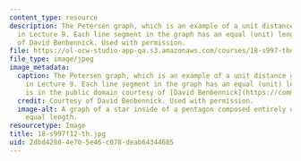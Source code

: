 ```yaml
---
content_type: resource
description: The Petersen graph, which is an example of a unit distance graph as discussed
  in Lecture 9. Each line segment in the graph has an equal (unit) length. Courtesy
  of David Benbennick. Used with permission.
file: https://ol-ocw-studio-app-qa.s3.amazonaws.com/courses/18-s997-the-polynomial-method-fall-2012/2dbd42804e705e46c078deab64344685_18-s997f12-th.jpg
file_type: image/jpeg
image_metadata:
  caption: The Petersen graph, which is an example of a unit distance graph as discussed
    in Lecture 9. Each line segment in the graph has an equal (unit) length. (Image
    is in the public domain courtesy of [David Benbennick](https://commons.wikimedia.org/wiki/File:Petersen_graph,_unit_distance.svg).)
  credit: Courtesy of David Benbennick. Used with permission.
  image-alt: A graph of a star inside of a pentagon composed entirely of lines of
    equal length.
resourcetype: Image
title: 18-s997f12-th.jpg
uid: 2dbd4280-4e70-5e46-c078-deab64344685
---
```

